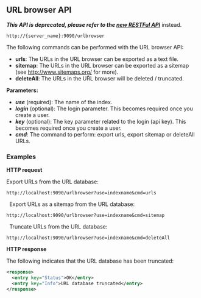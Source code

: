 ## URL browser API

_**This API is deprecated, please refer to the [new RESTFul API](../api_v2/README.html)**_ instead.

    http://{server_name}:9090/urlbrowser

The following commands can be performed with the URL browser API:
- **urls**: The URLs in the URL browser can be exported as a text file.
- **sitemap**: The URLs in the URL browser can be exported as a sitemap (see http://www.sitemaps.org/ for more).
- **deleteAll**: The URLs in the URL browser will be deleted / truncated.


**Parameters:**
- _**use**_ (required): The name of the index.
- _**login**_ (optional): The login parameter. This becomes required once you create a user.
- _**key**_ (optional): The key parameter related to the login (api key). This becomes required once you create a user.
- _**cmd**_: The command to perform: export urls, export sitemap or deleteAll URLs.

### Examples

**HTTP request**

Export URLs from the URL database:

    http://localhost:9090/urlbrowser?use=indexname&cmd=urls
 
Export URLs as a sitemap from the URL database:

    http://localhost:9090/urlbrowser?use=indexname&cmd=sitemap
 
Truncate URLs from the URL database:

    http://localhost:9090/urlbrowser?use=indexname&cmd=deleteAll

**HTTP response**

The following indicates that the URL database has been truncated:

```xml
<response>
  <entry key="Status">OK</entry>
  <entry key="Info">URL database truncated</entry>
</response>
```
